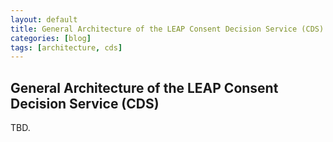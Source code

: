 ```yaml
---
layout: default
title: General Architecture of the LEAP Consent Decision Service (CDS)
categories: [blog]
tags: [architecture, cds]
---
```


## General Architecture of the LEAP Consent Decision Service (CDS)
TBD.